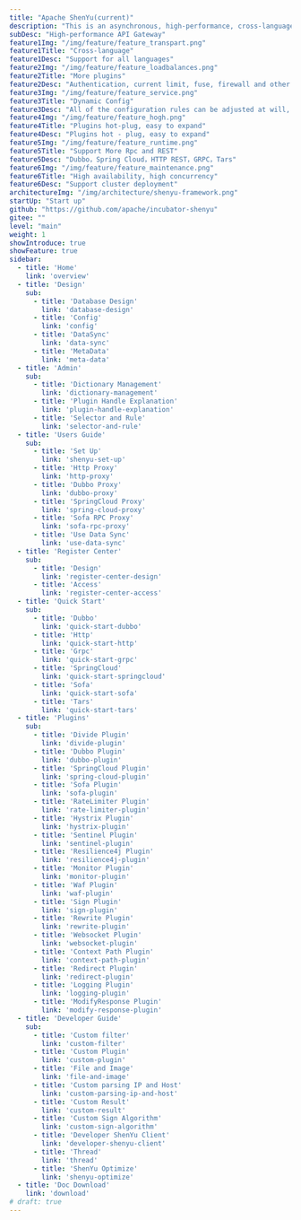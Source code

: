 ```yaml
---
title: "Apache ShenYu(current)"
description: "This is an asynchronous, high-performance, cross-language, responsive API gateway."
subDesc: "High-performance API Gateway"
feature1Img: "/img/feature/feature_transpart.png"
feature1Title: "Cross-language"
feature1Desc: "Support for all languages"
feature2Img: "/img/feature/feature_loadbalances.png"
feature2Title: "More plugins"
feature2Desc: "Authentication, current limit, fuse, firewall and other plugins"
feature3Img: "/img/feature/feature_service.png"
feature3Title: "Dynamic Config"
feature3Desc: "All of the configuration rules can be adjusted at will, taking effect dynamically, without restarting"
feature4Img: "/img/feature/feature_hogh.png"
feature4Title: "Plugins hot-plug, easy to expand"
feature4Desc: "Plugins hot - plug, easy to expand"
feature5Img: "/img/feature/feature_runtime.png"
feature5Title: "Support More Rpc and REST"
feature5Desc: "Dubbo，Spring Cloud，HTTP REST，GRPC，Tars"
feature6Img: "/img/feature/feature_maintenance.png"
feature6Title: "High availability, high concurrency"
feature6Desc: "Support cluster deployment"
architectureImg: "/img/architecture/shenyu-framework.png"
startUp: "Start up"
github: "https://github.com/apache/incubator-shenyu"
gitee: ""
level: "main"
weight: 1
showIntroduce: true
showFeature: true
sidebar:
  - title: 'Home'
    link: 'overview'
  - title: 'Design'
    sub:
      - title: 'Database Design'
        link: 'database-design'
      - title: 'Config'
        link: 'config'
      - title: 'DataSync'
        link: 'data-sync'
      - title: 'MetaData'
        link: 'meta-data'
  - title: 'Admin'
    sub:
      - title: 'Dictionary Management'
        link: 'dictionary-management'
      - title: 'Plugin Handle Explanation'
        link: 'plugin-handle-explanation'
      - title: 'Selector and Rule'
        link: 'selector-and-rule'
  - title: 'Users Guide'
    sub:
      - title: 'Set Up'
        link: 'shenyu-set-up'
      - title: 'Http Proxy'
        link: 'http-proxy'
      - title: 'Dubbo Proxy'
        link: 'dubbo-proxy'
      - title: 'SpringCloud Proxy'
        link: 'spring-cloud-proxy'
      - title: 'Sofa RPC Proxy'
        link: 'sofa-rpc-proxy'
      - title: 'Use Data Sync'
        link: 'use-data-sync'
  - title: 'Register Center'
    sub:
      - title: 'Design'
        link: 'register-center-design'
      - title: 'Access'
        link: 'register-center-access'
  - title: 'Quick Start'
    sub:
      - title: 'Dubbo'
        link: 'quick-start-dubbo'
      - title: 'Http'
        link: 'quick-start-http'
      - title: 'Grpc'
        link: 'quick-start-grpc'
      - title: 'SpringCloud'
        link: 'quick-start-springcloud'
      - title: 'Sofa'
        link: 'quick-start-sofa'
      - title: 'Tars'
        link: 'quick-start-tars'
  - title: 'Plugins'
    sub:
      - title: 'Divide Plugin'
        link: 'divide-plugin'
      - title: 'Dubbo Plugin'
        link: 'dubbo-plugin'
      - title: 'SpringCloud Plugin'
        link: 'spring-cloud-plugin'
      - title: 'Sofa Plugin'
        link: 'sofa-plugin'
      - title: 'RateLimiter Plugin'
        link: 'rate-limiter-plugin'
      - title: 'Hystrix Plugin'
        link: 'hystrix-plugin'
      - title: 'Sentinel Plugin'
        link: 'sentinel-plugin'
      - title: 'Resilience4j Plugin'
        link: 'resilience4j-plugin'
      - title: 'Monitor Plugin'
        link: 'monitor-plugin'
      - title: 'Waf Plugin'
        link: 'waf-plugin'
      - title: 'Sign Plugin'
        link: 'sign-plugin'
      - title: 'Rewrite Plugin'
        link: 'rewrite-plugin'
      - title: 'Websocket Plugin'
        link: 'websocket-plugin'
      - title: 'Context Path Plugin'
        link: 'context-path-plugin'
      - title: 'Redirect Plugin'
        link: 'redirect-plugin'
      - title: 'Logging Plugin'
        link: 'logging-plugin'
      - title: 'ModifyResponse Plugin'
        link: 'modify-response-plugin'
  - title: 'Developer Guide'
    sub:
      - title: 'Custom filter'
        link: 'custom-filter'
      - title: 'Custom Plugin'
        link: 'custom-plugin'
      - title: 'File and Image'
        link: 'file-and-image'
      - title: 'Custom parsing IP and Host'
        link: 'custom-parsing-ip-and-host'
      - title: 'Custom Result'
        link: 'custom-result'
      - title: 'Custom Sign Algorithm'
        link: 'custom-sign-algorithm'
      - title: 'Developer ShenYu Client'
        link: 'developer-shenyu-client'
      - title: 'Thread'
        link: 'thread'
      - title: 'ShenYu Optimize'
        link: 'shenyu-optimize'
  - title: 'Doc Download'
    link: 'download'
# draft: true
---
```



